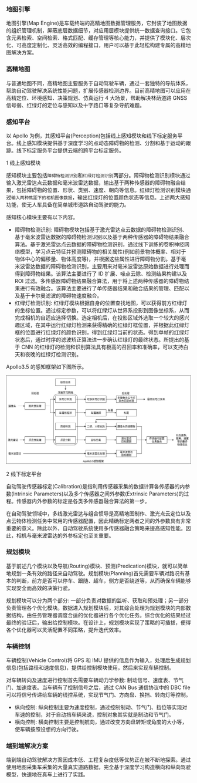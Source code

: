 
### 地图引擎

地图引擎(Map Engine)是车载终端的高精地图数据管理服务，它封装了地图数据的组织管理机制，屏蔽底层数据细节，对应用层模块提供统一数据查询接口。它包含元素检索、空间检索、格式匹配、缓存管理等核心能力，并提供了模块化、层次化、可高度定制化、灵活高效的编程接口，用户可以基于此轻松构建专属的高精地图解决方案。

### 高精地图

与普通地图不同，高精地图主要服务于自动驾驶车辆，通过一套独特的导航体系，帮助自动驾驶解决系统性能问题，扩展传感器检测边界。目前高精地图可以应用在高精定位、环境感知、决策规划、仿真运行 4 大场景，帮助解决林荫道路 GNSS 信号弱、红绿灯的定位与感知以及十字路口等复杂导航难题。

### 感知平台

以 Apollo 为例，其感知平台(Perception)包括线上感知模块和线下标定服务平台。线上感知模块提供基于深度学习的点动态障碍物的检测、分割和基于运动的跟踪。线下标定服务平台提供云端的跨平台标定服务。

1 线上感知模块

感知模块主要包括`障碍特检测识别`和`红绿灯检测识别`两部分。障碍物检测识别模块通过输入激光雷达点云数据和毫米波雷达数据，输出基于两种传感器的障碍物融合结果，包括障碍物的位置、形状、类别、速度、朝向等信息。红绿灯检测识别模块通过`输入两种焦距下的相机图像数据`，输出红绿灯的位置颜色状态等信息。上述两大感知功能，使无人车具备在简单城市道路自动驾驶的能力。

感知核心模块主要有以下内容。
- 障碍物检测识别: 障碍物模块包括基于激光雷达点云数据的障碍物检测识别、基于毫米波雷达数据的障碍物检测识别以及基于两种传感器的障碍物结果融合算法。基于激光雷达点云数据的障碍物检测识别，通过线下训练的卷积神经网络模型，学习点云特征并预测障碍物的相关属性(例如前景物体概率、相对于物体中心的偏移量、物体高度等)，并根据这些属性进行障碍物分割。基于毫米波雷达数据的障碍物检测识别，主要用来对毫米波雷达原始数据进行处理而得到障碍物结果。该算法主要进行了 ID 扩展、噪点云除、检测结果构建以及 ROI 过滤。多传感器障碍物结果融合算法，用于将上述两种传感器的障碍物结果进行有效融合。该算法主要进行了单传感器结果和融合结果的管理、匹配以及基于卡尔曼滤波的障碍物速度融合。
- 红绿灯检测识别: 红绿灯模块根据自身的位置查找地图，可以获得前方红绿灯的坐标位置。通过标定参数，可以将红绿灯从世界系投影到图像坐标系，从而完成相机的自适应选择切换。选定相机后，在投影区域外选取一个较大的感兴趣区域，在其中运行红绿灯检测来获得精确的红绿灯框位置，并根据此红绿灯框的位置进行红绿灯的颜色识别，得到红绿灯当前的状态。得到单帧的红绿灯状态后，通过时序的滤波矫正算法进一步确认红绿灯的最终状态。所提出的基于 CNN 的红绿灯的检测和识别算法具有极高的召回率和准确率，可以支持白天和夜晚的红绿灯检测识别。

Apollo3.5 的感知框架如下图所示。

![](img/Apollo感知框架.jpg)

2 线下标定平台

自动驾驶传感器标定(Calibration)是指利用传感器采集的数据计算各传感器的内参数(Intrinsic Parameters)以及多个传感器之间外参数(Extrinsic Parameters)的过程。传感器内外参数的标定是各类多传感器融合算法的第一步。

在自动驾驶领域中，多线激光雷达与组合惯导是高精地图制作、激光点云定位以及点云物体检测任务中常用的传感器配置，因此精确标定两者之间的外参数具有非常重要的意义。除此以外，自动驾驶系统使用多传感器融合策略来提高感知性能。因此，相机与毫米波雷达的外参标定也至关重要。

### 规划模块

基于前述几个模块以及导航(Routing)模块、预测(Predication)模块，就可以简单地规划一条有效的路径来自动驾驶。规划模块(Planning)首先需要车辆对路况有基本的判断，前方是否可以停车、跟随、超车，侧方是否绕道等，从而确保车辆能够实现安全而高效的决策行驶。

规划模块可以分为两个部分: 一部分负责对数据的监听、获取和预处理；另一部分负责管理各个优化模块。数据进入规划模块后，对其综合处理为规划模块的内部数据结构，由任务管理器调度合适的优化器进行各个优化任务。综合优化的结果经过最终的验证后，输出给控制模块。在设计上，规划模块实现了策略的可插拔，便得各个优化器可以灵活配置不同策略，提升迭代效率。

### 车辆控制

车辆控制(Vehicle Control)将 GPS 和 IMU 提供的信息作为输入，处理后生成规划信息(包括路径和速度信息)，提供给控制模块使用，然后来实现车辆控制。

对车辆转向及速度进行控制首先需要车辆动力学参数: 制动信号、速度表、节气门、加速度表。当车辆有了控制信号之后，通过 CAN Bus 通信协议中的 DBC file 可以将信号传递给车辆的线控系统，实现节气门、方向盘、换挡、转向灯等控制。
- 纵向控制: 纵向控制主要为速度控制，通过控制制动、节气门、挡位等实现对车速的控制，对于自动挡车辆来说，控制对象其实就是制动和节气门。
- 横向控制: 横向控制主要是控制航向，通过改变方向盘转矩或角度的大小等，使车辆按照设想的方向行驶。

### 端到端解决方案

端到端自动驾驶解决方案因成本低、工程复杂度低等优势正在被不断地探索。通过使用地图采集车采集的大量真实道路数据，完全基于深度学习构造横向和纵向驾驶模型，快速地在真车上进行了实践。
